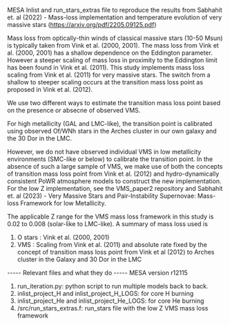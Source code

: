 MESA Inlist and run_stars_extras file to reproduce the results from Sabhahit et. al (2022) - Mass-loss implementation and temperature evolution of very massive stars (https://arxiv.org/pdf/2205.09125.pdf)

Mass loss from optically-thin winds of classical massive stars (10-50 Msun) is typically taken from Vink et al. (2000, 2001). The mass loss from Vink et al. (2000, 2001) has a shallow dependence on the Eddington parameter. However a steeper scaling of mass loss in proximity to the Eddington limit has been found in Vink et al. (2011). This study implements mass loss scaling from Vink et al. (2011) for very massive stars. The switch from a shallow to steeper scaling occurs at the transition mass loss point as proposed in Vink et al. (2012).

We use two different ways to estimate the transition mass loss point based on the presence or absecne of observed VMS. 

For high metallicity (GAL and LMC-like), the transition point is calibrated using observed Of/WNh stars in the Arches cluster in our own galaxy and the 30 Dor in the LMC. 

However, we do not have observed individual VMS in low metallicity environments (SMC-like or below) to calibrate the transition point. In the absence of such a large sample of VMS, we make use of both the concepts of transition mass loss point from Vink et al. (2012) and hydro-dynamically consistent PoWR atmosphere models to construct the new implementation. For the low Z implementation, see the VMS_paper2 repository and Sabhahit et. al (2023) - Very Massive Stars and Pair-Instability Supernovae: Mass-loss Framework for low Metallicity.

The applicable Z range for the VMS mass loss framework in this study is 0.02 to 0.008 (solar-like to LMC-like). A summary of mass loss used is
1. O stars : Vink et al. (2000, 2001)
2. VMS : Scaling from Vink et al. (2011) and absolute rate fixed by the concept of transition mass loss point from Vink et al (2012) to Arches cluster in the Galaxy and 30 Dor in the LMC

----- Relevant files and what they do -----
MESA version r12115
1. run_iteration.py: python script to run multiple models back to back. 
2. inlist_project_H and inlist_project_H_LOGS: for core H burning
3. inlist_project_He and inlist_project_He_LOGS: for core He burning
4. /src/run_stars_extras.f: run_stars file with the low Z VMS mass loss framework



